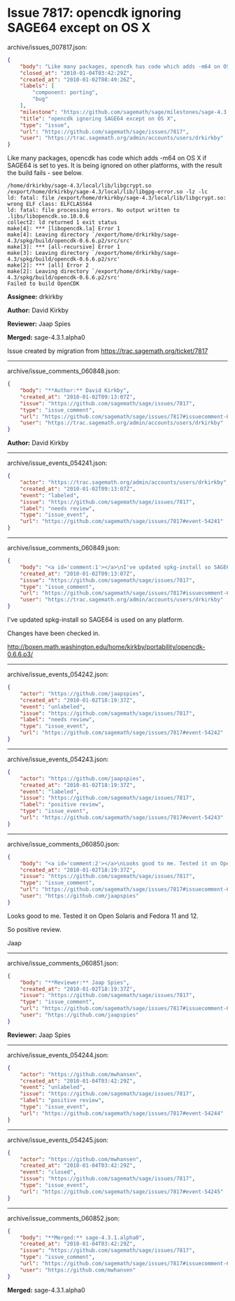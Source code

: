 # Issue 7817: opencdk ignoring SAGE64 except on OS X

archive/issues_007817.json:
```json
{
    "body": "Like many packages, opencdk has code which adds -m64 on OS X if SAGE64 is set to yes. It is being ignored on other platforms, with the result the build fails - see below. \n\n```\n/home/drkirkby/sage-4.3/local/lib/libgcrypt.so /export/home/drkirkby/sage-4.3/local/lib/libgpg-error.so -lz -lc \nld: fatal: file /export/home/drkirkby/sage-4.3/local/lib/libgcrypt.so: wrong ELF class: ELFCLASS64\nld: fatal: file processing errors. No output written to .libs/libopencdk.so.10.0.6\ncollect2: ld returned 1 exit status\nmake[4]: *** [libopencdk.la] Error 1\nmake[4]: Leaving directory `/export/home/drkirkby/sage-4.3/spkg/build/opencdk-0.6.6.p2/src/src'\nmake[3]: *** [all-recursive] Error 1\nmake[3]: Leaving directory `/export/home/drkirkby/sage-4.3/spkg/build/opencdk-0.6.6.p2/src'\nmake[2]: *** [all] Error 2\nmake[2]: Leaving directory `/export/home/drkirkby/sage-4.3/spkg/build/opencdk-0.6.6.p2/src'\nFailed to build OpenCDK\n```\n\n\n\n**Assignee:** drkirkby\n\n**Author:** David Kirkby\n\n**Reviewer:** Jaap Spies\n\n**Merged:** sage-4.3.1.alpha0\n\nIssue created by migration from https://trac.sagemath.org/ticket/7817\n\n",
    "closed_at": "2010-01-04T03:42:29Z",
    "created_at": "2010-01-02T08:49:26Z",
    "labels": [
        "component: porting",
        "bug"
    ],
    "milestone": "https://github.com/sagemath/sage/milestones/sage-4.3.1",
    "title": "opencdk ignoring SAGE64 except on OS X",
    "type": "issue",
    "url": "https://github.com/sagemath/sage/issues/7817",
    "user": "https://trac.sagemath.org/admin/accounts/users/drkirkby"
}
```
Like many packages, opencdk has code which adds -m64 on OS X if SAGE64 is set to yes. It is being ignored on other platforms, with the result the build fails - see below. 

```
/home/drkirkby/sage-4.3/local/lib/libgcrypt.so /export/home/drkirkby/sage-4.3/local/lib/libgpg-error.so -lz -lc 
ld: fatal: file /export/home/drkirkby/sage-4.3/local/lib/libgcrypt.so: wrong ELF class: ELFCLASS64
ld: fatal: file processing errors. No output written to .libs/libopencdk.so.10.0.6
collect2: ld returned 1 exit status
make[4]: *** [libopencdk.la] Error 1
make[4]: Leaving directory `/export/home/drkirkby/sage-4.3/spkg/build/opencdk-0.6.6.p2/src/src'
make[3]: *** [all-recursive] Error 1
make[3]: Leaving directory `/export/home/drkirkby/sage-4.3/spkg/build/opencdk-0.6.6.p2/src'
make[2]: *** [all] Error 2
make[2]: Leaving directory `/export/home/drkirkby/sage-4.3/spkg/build/opencdk-0.6.6.p2/src'
Failed to build OpenCDK
```



**Assignee:** drkirkby

**Author:** David Kirkby

**Reviewer:** Jaap Spies

**Merged:** sage-4.3.1.alpha0

Issue created by migration from https://trac.sagemath.org/ticket/7817





---

archive/issue_comments_060848.json:
```json
{
    "body": "**Author:** David Kirkby",
    "created_at": "2010-01-02T09:13:07Z",
    "issue": "https://github.com/sagemath/sage/issues/7817",
    "type": "issue_comment",
    "url": "https://github.com/sagemath/sage/issues/7817#issuecomment-60848",
    "user": "https://trac.sagemath.org/admin/accounts/users/drkirkby"
}
```

**Author:** David Kirkby



---

archive/issue_events_054241.json:
```json
{
    "actor": "https://trac.sagemath.org/admin/accounts/users/drkirkby",
    "created_at": "2010-01-02T09:13:07Z",
    "event": "labeled",
    "issue": "https://github.com/sagemath/sage/issues/7817",
    "label": "needs review",
    "type": "issue_event",
    "url": "https://github.com/sagemath/sage/issues/7817#event-54241"
}
```



---

archive/issue_comments_060849.json:
```json
{
    "body": "<a id='comment:1'></a>\nI've updated spkg-install so SAGE64 is used on any platform. \n\nChanges have been checked in. \n\nhttp://boxen.math.washington.edu/home/kirkby/portability/opencdk-0.6.6.p3/",
    "created_at": "2010-01-02T09:13:07Z",
    "issue": "https://github.com/sagemath/sage/issues/7817",
    "type": "issue_comment",
    "url": "https://github.com/sagemath/sage/issues/7817#issuecomment-60849",
    "user": "https://trac.sagemath.org/admin/accounts/users/drkirkby"
}
```

<a id='comment:1'></a>
I've updated spkg-install so SAGE64 is used on any platform. 

Changes have been checked in. 

http://boxen.math.washington.edu/home/kirkby/portability/opencdk-0.6.6.p3/



---

archive/issue_events_054242.json:
```json
{
    "actor": "https://github.com/jaapspies",
    "created_at": "2010-01-02T18:19:37Z",
    "event": "unlabeled",
    "issue": "https://github.com/sagemath/sage/issues/7817",
    "label": "needs review",
    "type": "issue_event",
    "url": "https://github.com/sagemath/sage/issues/7817#event-54242"
}
```



---

archive/issue_events_054243.json:
```json
{
    "actor": "https://github.com/jaapspies",
    "created_at": "2010-01-02T18:19:37Z",
    "event": "labeled",
    "issue": "https://github.com/sagemath/sage/issues/7817",
    "label": "positive review",
    "type": "issue_event",
    "url": "https://github.com/sagemath/sage/issues/7817#event-54243"
}
```



---

archive/issue_comments_060850.json:
```json
{
    "body": "<a id='comment:2'></a>\nLooks good to me. Tested it on Open Solaris and Fedora 11 and 12.\n\nSo positive review.\n\nJaap",
    "created_at": "2010-01-02T18:19:37Z",
    "issue": "https://github.com/sagemath/sage/issues/7817",
    "type": "issue_comment",
    "url": "https://github.com/sagemath/sage/issues/7817#issuecomment-60850",
    "user": "https://github.com/jaapspies"
}
```

<a id='comment:2'></a>
Looks good to me. Tested it on Open Solaris and Fedora 11 and 12.

So positive review.

Jaap



---

archive/issue_comments_060851.json:
```json
{
    "body": "**Reviewer:** Jaap Spies",
    "created_at": "2010-01-02T18:19:37Z",
    "issue": "https://github.com/sagemath/sage/issues/7817",
    "type": "issue_comment",
    "url": "https://github.com/sagemath/sage/issues/7817#issuecomment-60851",
    "user": "https://github.com/jaapspies"
}
```

**Reviewer:** Jaap Spies



---

archive/issue_events_054244.json:
```json
{
    "actor": "https://github.com/mwhansen",
    "created_at": "2010-01-04T03:42:29Z",
    "event": "unlabeled",
    "issue": "https://github.com/sagemath/sage/issues/7817",
    "label": "positive review",
    "type": "issue_event",
    "url": "https://github.com/sagemath/sage/issues/7817#event-54244"
}
```



---

archive/issue_events_054245.json:
```json
{
    "actor": "https://github.com/mwhansen",
    "created_at": "2010-01-04T03:42:29Z",
    "event": "closed",
    "issue": "https://github.com/sagemath/sage/issues/7817",
    "type": "issue_event",
    "url": "https://github.com/sagemath/sage/issues/7817#event-54245"
}
```



---

archive/issue_comments_060852.json:
```json
{
    "body": "**Merged:** sage-4.3.1.alpha0",
    "created_at": "2010-01-04T03:42:29Z",
    "issue": "https://github.com/sagemath/sage/issues/7817",
    "type": "issue_comment",
    "url": "https://github.com/sagemath/sage/issues/7817#issuecomment-60852",
    "user": "https://github.com/mwhansen"
}
```

**Merged:** sage-4.3.1.alpha0
